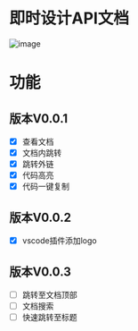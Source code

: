 # 即时设计API文档
![image](https://user-images.githubusercontent.com/39822906/201514721-a803f08e-4f69-49a7-8af6-7eb623501ed1.png)


# 功能
## 版本V0.0.1
- [x]  查看文档
- [x]  文档内跳转
- [x]  跳转外链
- [x]  代码高亮
- [x]  代码一键复制

## 版本V0.0.2
- [x]  vscode插件添加logo

## 版本V0.0.3
- [ ]  跳转至文档顶部 
- [ ]  文档搜索 
- [ ]  快速跳转至标题 
